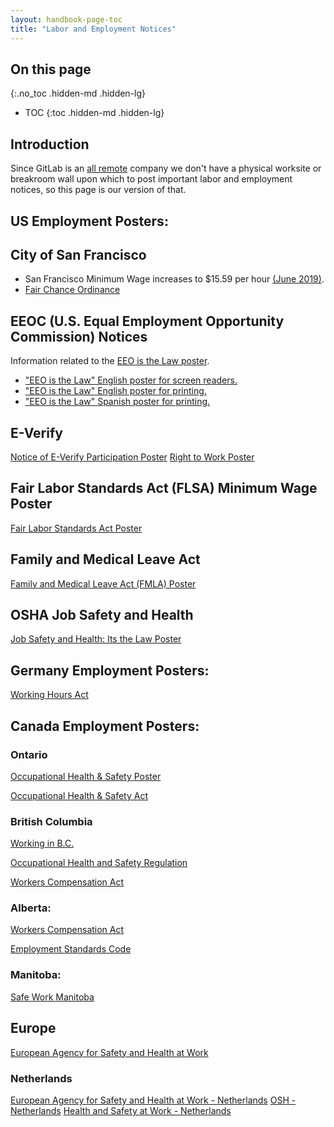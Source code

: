 ```yaml
---
layout: handbook-page-toc
title: "Labor and Employment Notices"
---
```


## On this page
{:.no_toc .hidden-md .hidden-lg}

- TOC
{:toc .hidden-md .hidden-lg}

## Introduction

Since GitLab is an [all remote](/company/culture/all-remote/) company we don't have a physical worksite or breakroom wall upon which to post important labor and employment notices, so this page is our version of that.

## US Employment Posters:

## City of San Francisco

* San Francisco Minimum Wage increases to $15.59 per hour [(June 2019)](ttps://gitlab.com/gitlab-com/people-ops/Compensation/uploads/e261b0f24e1b2d5bf382366bb400cf53/sf-minimum-wage-2019-06.pdf).
* [Fair Chance Ordinance](https://sfgov.org/olse/fair-chance-ordinance-fco)

## EEOC (U.S. Equal Employment Opportunity Commission) Notices

Information related to the [EEO is the Law poster](https://www1.eeoc.gov/employers/poster.cfm).

* ["EEO is the Law" English poster for screen readers.](https://www.eeoc.gov/sites/default/files/migrated_files/employers/poster_screen_reader_optimized.pdf)
* ["EEO is the Law" English poster for printing.](https://www.eeoc.gov/sites/default/files/migrated_files/employers/eeoc_self_print_poster.pdf)
* ["EEO is the Law" Spanish poster for printing.](https://www.eeoc.gov/sites/default/files/migrated_files/employers/eeoc_self_print_poster_spanish.pdf)


## E-Verify 

[Notice of E-Verify Participation Poster](https://www.e-verify.gov/sites/default/files/everify/posters/EVerifyParticipationPoster.pdf) 
[Right to Work Poster](https://www.e-verify.gov/sites/default/files/everify/posters/IER_RighttoWorkPoster.pdf)

## Fair Labor Standards Act (FLSA) Minimum Wage Poster

[Fair Labor Standards Act Poster](https://www.dol.gov/sites/dolgov/files/WHD/legacy/files/minwagep.pdf)

## Family and Medical Leave Act 

[Family and Medical Leave Act (FMLA) Poster](https://www.dol.gov/sites/dolgov/files/WHD/legacy/files/fmlaen.pdf)

## OSHA Job Safety and Health

[Job Safety and Health: Its the Law Poster](https://www.osha.gov/Publications/osha3165-8514.pdf)

## Germany Employment Posters:

[Working Hours Act](https://www.gesetze-im-internet.de/arbzg/index.html) 

## Canada Employment Posters:

### Ontario
[Occupational Health & Safety Poster](https://files.ontario.ca/mltsd_2/mltsd-prevention-poster-en-2020-07-22.pdf)

[Occupational Health & Safety Act](https://www.ontario.ca/laws/statute/90o01)

### British Columbia
[Working in B.C.](https://www2.gov.bc.ca/assets/gov/employment-business-and-economic-development/employment-standards-workplace-safety/employment-standards/factsheets-pdfs/working_in_bc_infosheet.pdf)

[Occupational Health and Safety Regulation](https://www.worksafebc.com/en/law-policy/occupational-health-safety/searchable-ohs-regulation/ohs-regulation)

[Workers Compensation Act](https://www.worksafebc.com/en/law-policy/occupational-health-safety/searchable-ohs-regulation/ohs-guidelines/guidelines-for-workers-compensation-act)

### Alberta:
[Workers Compensation Act](https://www.wcb.ab.ca/assets/pdfs/employers/123_english.pdf)

[Employment Standards Code](https://www.alberta.ca/assets/documents/es-general-online-poster.pdf)

### Manitoba: 
[Safe Work Manitoba](https://www.safemanitoba.com/Page%20Related%20Documents/resources/BR_EveryonesResponsibilityLong_15SWMB.pdf)

## Europe

[European Agency for Safety and Health at Work](https://osha.europa.eu/en)

### Netherlands
[European Agency for Safety and Health at Work - Netherlands](https://osha.europa.eu/en/about-eu-osha/national-focal-points/netherlands)
[OSH - Netherlands](https://www.arboineuropa.nl/en/arbo-in-the-netherlands/)
[Health and Safety at Work - Netherlands](https://business.gov.nl/regulation/health-safety-work/)
